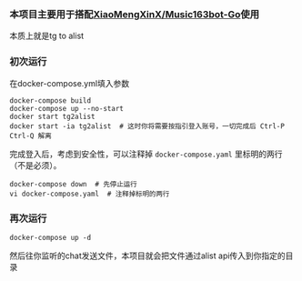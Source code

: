 ### 本项目主要用于搭配[XiaoMengXinX/Music163bot-Go](https://github.com/XiaoMengXinX/Music163bot-Go)使用
本质上就是tg to alist

### 初次运行

在docker-compose.yml填入参数

```shell
docker-compose build
docker-compose up --no-start
docker start tg2alist
docker start -ia tg2alist  # 这时你将需要按指引登入账号，一切完成后 Ctrl-P Ctrl-Q 解离
```

完成登入后，考虑到安全性，可以注释掉 `docker-compose.yaml` 里标明的两行（不是必须）。

```shell
docker-compose down  # 先停止运行
vi docker-compose.yaml  # 注释掉标明的两行
```

### 再次运行


```shell
docker-compose up -d
```

然后往你监听的chat发送文件，本项目就会把文件通过alist api传入到你指定的目录
